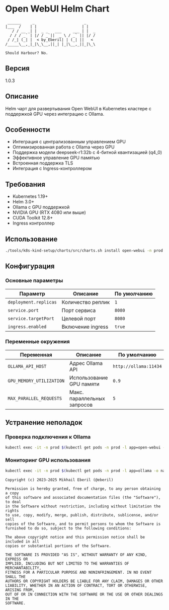 # Open WebUI Helm Chart
```ascii
 ______     _                      _    
|___  /    | |                    | |   
   / / __ _| |  _ _   ___     ___ | |  _
  / / / _` | |/ / _`||  _ \ / _` || |/ /
 / /_| (_| |  < by_Eberil| | (_| ||   < 
/_____\__,_|_|\_\__,||_| |_|\__,_||_|\_\

Should Harbour?	No.
```
## Версия
1.0.3

## Описание
Helm чарт для развертывания Open WebUI в Kubernetes кластере с поддержкой GPU через интеграцию с Ollama.

## Особенности
- Интеграция с централизованным управлением GPU
- Оптимизированная работа с Ollama через GPU
- Поддержка модели deepseek-r1:32b с 4-битной квантизацией (q4_0)
- Эффективное управление GPU памятью
- Встроенная поддержка TLS
- Интеграция с Ingress-контроллером

## Требования
- Kubernetes 1.19+
- Helm 3.0+
- Ollama с GPU поддержкой
- NVIDIA GPU (RTX 4080 или выше)
- CUDA Toolkit 12.8+
- Ingress контроллер

## Использование
```bash
./tools/k8s-kind-setup/charts/src/charts.sh install open-webui -n prod
```

## Конфигурация
### Основные параметры
| Параметр | Описание | По умолчанию |
|----------|-----------|--------------|
| `deployment.replicas` | Количество реплик | `1` |
| `service.port` | Порт сервиса | `8080` |
| `service.targetPort` | Целевой порт | `8080` |
| `ingress.enabled` | Включение ingress | `true` |

### Переменные окружения
| Переменная | Описание | По умолчанию |
|------------|-----------|--------------|
| `OLLAMA_API_HOST` | Адрес Ollama API | `http://ollama:11434` |
| `GPU_MEMORY_UTILIZATION` | Использование GPU памяти | `0.9` |
| `MAX_PARALLEL_REQUESTS` | Макс. параллельных запросов | `5` |

## Устранение неполадок
### Проверка подключения к Ollama
```bash
kubectl exec -it -n prod $(kubectl get pods -n prod -l app=open-webui -o name) -- curl -f http://ollama:11434/api/version
```

### Мониторинг GPU использования
```bash
kubectl exec -it -n prod $(kubectl get pods -n prod -l app=ollama -o name) -- nvidia-smi
```

```plain text
Copyright (c) 2023-2025 Mikhail Eberil (@eberil)

Permission is hereby granted, free of charge, to any person obtaining a copy
of this software and associated documentation files (the "Software"), to deal
in the Software without restriction, including without limitation the rights
to use, copy, modify, merge, publish, distribute, sublicense, and/or sell
copies of the Software, and to permit persons to whom the Software is
furnished to do so, subject to the following conditions:

The above copyright notice and this permission notice shall be included in all
copies or substantial portions of the Software.

THE SOFTWARE IS PROVIDED "AS IS", WITHOUT WARRANTY OF ANY KIND, EXPRESS OR
IMPLIED, INCLUDING BUT NOT LIMITED TO THE WARRANTIES OF MERCHANTABILITY,
FITNESS FOR A PARTICULAR PURPOSE AND NONINFRINGEMENT. IN NO EVENT SHALL THE
AUTHORS OR COPYRIGHT HOLDERS BE LIABLE FOR ANY CLAIM, DAMAGES OR OTHER
LIABILITY, WHETHER IN AN ACTION OF CONTRACT, TORT OR OTHERWISE, ARISING FROM,
OUT OF OR IN CONNECTION WITH THE SOFTWARE OR THE USE OR OTHER DEALINGS IN THE
SOFTWARE.
```